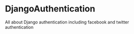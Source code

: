 # DjangoAuthentication
All about Django authentication including facebook and twitter authentication
